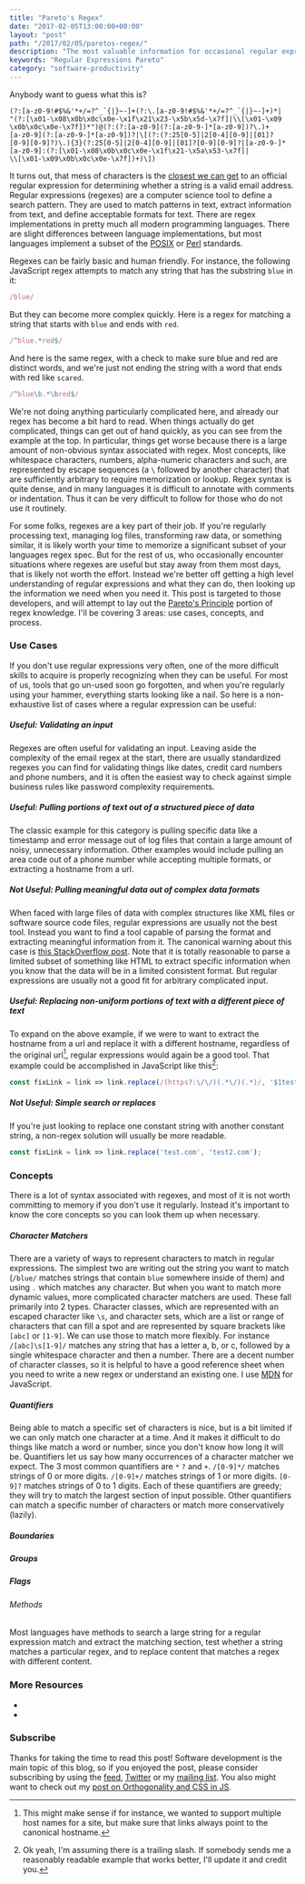 ```yaml
---
title: "Pareto's Regex"
date: "2017-02-05T13:00:00+00:00"
layout: "post"
path: "/2017/02/05/paretos-regex/"
description: "The most valuable information for occasional regular expression users"
keywords: "Regular Expressions Pareto"
category: "software-productivity"
---
```


Anybody want to guess what this is?

```
(?:[a-z0-9!#$%&'*+/=?^_`{|}~-]+(?:\.[a-z0-9!#$%&'*+/=?^_`{|}~-]+)*|
"(?:[\x01-\x08\x0b\x0c\x0e-\x1f\x21\x23-\x5b\x5d-\x7f]|\\[\x01-\x09
\x0b\x0c\x0e-\x7f])*")@(?:(?:[a-z0-9](?:[a-z0-9-]*[a-z0-9])?\.)+
[a-z0-9](?:[a-z0-9-]*[a-z0-9])?|\[(?:(?:25[0-5]|2[0-4][0-9]|[01]?
[0-9][0-9]?)\.){3}(?:25[0-5]|2[0-4][0-9]|[01]?[0-9][0-9]?|[a-z0-9-]*
[a-z0-9]:(?:[\x01-\x08\x0b\x0c\x0e-\x1f\x21-\x5a\x53-\x7f]|
\\[\x01-\x09\x0b\x0c\x0e-\x7f])+)\])
```

It turns out, that mess of characters is the [closest we can get](http://emailregex.com/) to an official regular expression for determining whether a string is a valid email address.  Regular expressions (regexes) are a computer science tool to define a search pattern.  They are used to match patterns in text, extract information from text, and define acceptable formats for text.  There are regex implementations in pretty much all modern programming languages.  There are slight differences between language implementations, but most languages implement a subset of the [POSIX](http://www.boost.org/doc/libs/1_56_0/libs/regex/doc/html/boost_regex/syntax/basic_syntax.html) or [Perl](http://perldoc.perl.org/perlre.html) standards.  

Regexes can be fairly basic and human friendly.  For instance, the following JavaScript regex attempts to match any string that has the substring `blue` in it:

```javascript
/blue/
```

But they can become more complex quickly.  Here is a regex for matching a string that starts with `blue` and ends with `red`.

```javascript
/^blue.*red$/
```

And here is the same regex, with a check to make sure blue and red are distinct words, and we're just not ending the string with a word that ends with red like `scared`.

```javascript
/^blue\b.*\bred$/
```

We're not doing anything particularly complicated here, and already our regex has become a bit hard to read.  When things actually do get complicated, things can get out of hand quickly, as you can see from the example at the top.  In particular, things get worse because there is a large amount of non-obvious syntax associated with regex.  Most concepts, like whitespace characters, numbers, alpha-numeric characters and such, are represented by escape sequences (a `\` followed by another character) that are sufficiently arbitrary to require memorization or lookup.  Regex syntax is quite dense, and in many languages it is difficult to annotate with comments or indentation.  Thus it can be very difficult to follow for those who do not use it routinely.

For some folks, regexes are a key part of their job.  If you're regularly processing text, managing log files, transforming raw data, or something similar, it is likely worth your time to memorize a significant subset of your languages regex spec.  But for the rest of us, who occasionally encounter situations where regexes are useful but stay away from them most days, that is likely not worth the effort.  Instead we're better off getting a high level understanding of regular expressions and what they can do, then looking up the information we need when you need it.  This post is targeted to those developers, and will attempt to lay out the [Pareto's Principle](https://en.wikipedia.org/wiki/Pareto_principle) portion of regex knowledge.  I'll be covering 3 areas: use cases, concepts, and process.

### Use Cases

If you don't use regular expressions very often, one of the more difficult skills to acquire is properly recognizing when they can be useful.  For most of us, tools that go un-used soon go forgotten, and when you're regularly using your hammer, everything starts looking like a nail. So here is a non-exhaustive list of cases where a regular expression can be useful:

##### Useful: Validating an input

Regexes are often useful for validating an input.  Leaving aside the complexity of the email regex at the start, there are usually standardized regexes you can find for validating things like dates, credit card numbers and phone numbers, and it is often the easiest way to check against simple business rules like password complexity requirements.  

##### Useful: Pulling portions of text out of a structured piece of data

The classic example for this category is pulling specific data like a timestamp and error message out of log files that contain a large amount of noisy, unnecessary information.  Other examples would include pulling an area code out of a phone number while accepting multiple formats, or extracting a hostname from a url.

##### Not Useful: Pulling meaningful data out of complex data formats

When faced with large files of data with complex structures like XML files or software source code files, regular expressions are usually not the best tool.  Instead you want to find a tool capable of parsing the format and extracting meaningful information from it.  The canonical warning about this case is [this StackOverflow post](http://stackoverflow.com/a/1732454/1424361).  Note that it is totally reasonable to parse a limited subset of something like HTML to extract specific information when you know that the data will be in a limited consistent format.  But regular expressions are usually not a good fit for arbitrary complicated input.

##### Useful: Replacing non-uniform portions of text with a different piece of text

To expand on the above example, if we were to want to extract the hostname from a url and replace it with a different hostname, regardless of the original url[^1], regular expressions would again be a good tool.  That example could be accomplished in JavaScript like this[^2]:

```javascript
const fixLink = link => link.replace(/(https?:\/\/)(.*\/)(.*)/, '$1test.com/$3');
```

##### Not Useful: Simple search or replaces

If you're just looking to replace one constant string with another constant string, a non-regex solution will usually be more readable.

```javascript
const fixLink = link => link.replace('test.com', 'test2.com');
```

### Concepts

There is a lot of syntax associated with regexes, and most of it is not worth committing to memory if you don't use it regularly. Instead it's important to know the core concepts so you can look them up when necessary.

##### Character Matchers

There are a variety of ways to represent characters to match in regular expressions.  The simplest two are writing out the string you want to match (`/blue/` matches strings that contain `blue` somewhere inside of them) and using `.` which matches any character.  But when you want to match more dynamic values, more complicated character matchers are used.  These fall primarily into 2 types.  Character classes, which are represented with an escaped character like `\s`, and character sets, which are a list or range of characters that can fill a spot and are represented by square brackets like `[abc]` or `[1-9]`. We can use those to match more flexibly.  For instance `/[abc]\s[1-9]/` matches any string that has a letter a, b, or c, followed by a single whitespace character and then a number.  There are a decent number of character classes, so it is helpful to have a good reference sheet when you need to write a new regex or understand an existing one.  I use [MDN](https://developer.mozilla.org/en-US/docs/Web/JavaScript/Reference/Global_Objects/RegExp#character-classes) for JavaScript.

##### Quantifiers

Being able to match a specific set of characters is nice, but is a bit limited if we can only match one character at a time.  And it makes it difficult to do things like match a word or number, since you don't know how long it will be.  Quantifiers let us say how many occurrences of a character matcher we expect.  The 3 most common quantifiers are `*` `?` and `+`.  `/[0-9]*/` matches strings of 0 or more digits.  `/[0-9]+/` matches strings of 1 or more digits.  `[0-9]?` matches strings of 0 to 1 digits.  Each of these quantifiers are greedy; they will try to match the largest section of input possible.  Other quantifiers can match a specific number of characters or match more conservatively (lazily).

##### Boundaries

##### Groups

##### Flags

###### Methods

Most languages have methods to search a large string for a regular expression match and extract the matching section, test whether a string matches a particular regex, and to replace content that matches a regex with different content.  


### More Resources

-
-



### Subscribe

Thanks for taking the time to read this post!  Software development is the main topic of this blog, so if you enjoyed the post, please consider subscribing by using the [feed](http://feedpress.me/benmccormick), [Twitter](http://twitter.com/benmccormickorg) or my [mailing list](http://eepurl.com/WFYon). You also might want to check out my [post on Orthogonality and CSS in JS](http://benmccormick.org/2017/01/03/orthogonality-and-css-in-js/).



[^1]: This might make sense if for instance, we wanted to support multiple host names for a site, but make sure that links always point to the canonical hostname.
[^2]: Ok yeah, I'm assuming there is a trailing slash.  If somebody sends me a reasonably readable example that works better, I'll update it and credit you.
